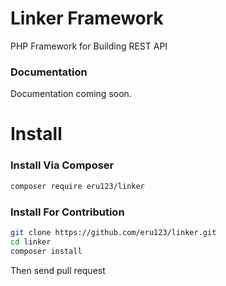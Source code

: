 # Linker Framework
PHP Framework for Building REST API
### Documentation
Documentation coming soon.
# Install 
### Install Via Composer
```bash
composer require eru123/linker
```

### Install For Contribution
```bash
git clone https://github.com/eru123/linker.git
cd linker
composer install
```
Then send pull request

